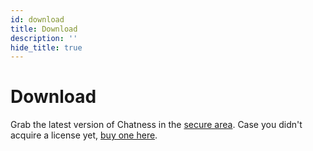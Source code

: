 ```yaml
---
id: download
title: Download
description: ''
hide_title: true
---
```


# Download

Grab the latest version of Chatness in the [secure area](https://chatness.app/login). Case you didn't acquire a license yet, [buy one here](https://chatness.app/pricing).
